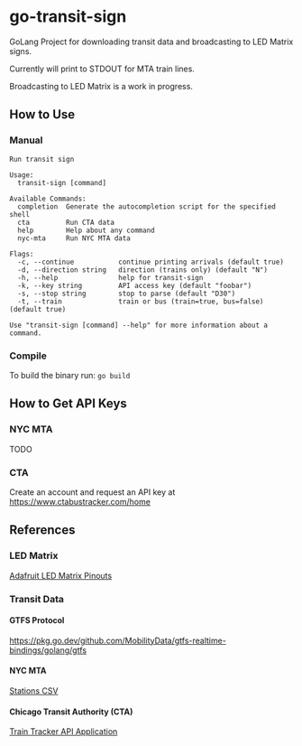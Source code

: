 # go-transit-sign
GoLang Project for downloading transit data and broadcasting to LED Matrix signs.

Currently will print to STDOUT for MTA train lines.

Broadcasting to LED Matrix is a work in progress.

## How to Use

### Manual

```
Run transit sign

Usage:
  transit-sign [command]

Available Commands:
  completion  Generate the autocompletion script for the specified shell
  cta         Run CTA data
  help        Help about any command
  nyc-mta     Run NYC MTA data

Flags:
  -c, --continue           continue printing arrivals (default true)
  -d, --direction string   direction (trains only) (default "N")
  -h, --help               help for transit-sign
  -k, --key string         API access key (default "foobar")
  -s, --stop string        stop to parse (default "D30")
  -t, --train              train or bus (train=true, bus=false) (default true)

Use "transit-sign [command] --help" for more information about a command.
```

### Compile

To build the binary run:
`go build`

## How to Get API Keys

### NYC MTA

TODO

### CTA

Create an account and request an API key at https://www.ctabustracker.com/home

## References

### LED Matrix

[Adafruit LED Matrix Pinouts](https://learn.adafruit.com/adafruit-rgb-matrix-bonnet-for-raspberry-pi/pinouts)

### Transit Data

#### GTFS Protocol
https://pkg.go.dev/github.com/MobilityData/gtfs-realtime-bindings/golang/gtfs

#### NYC MTA
[Stations CSV](http://web.mta.info/developers/data/nyct/subway/Stations.csv)

#### Chicago Transit Authority (CTA)
[Train Tracker API Application](https://www.transitchicago.com/developers/traintrackerapply/)
